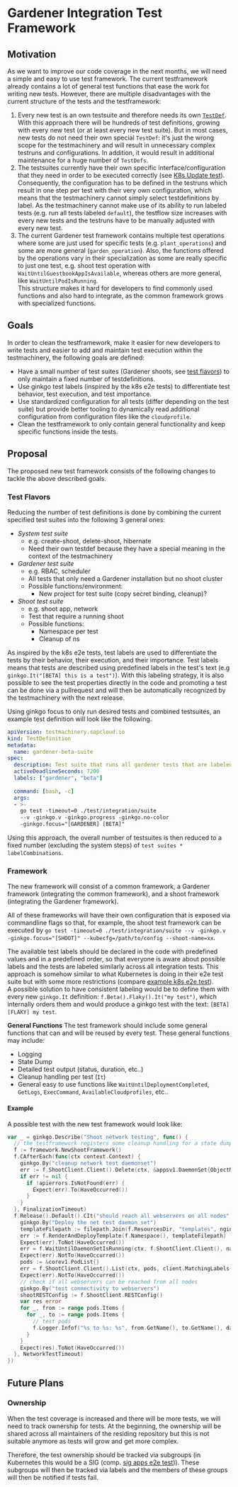 # Gardener Integration Test Framework

## Motivation
As we want to improve our code coverage in the next months, we will need a simple and easy to use test framework.
The current testframework already contains a lot of general test functions that ease the work for writing new tests.
However, there are multiple disadvantages with the current structure of the tests and the testframework:
1. Every new test is an own testsuite and therefore needs its own [`TestDef`](../../.test-defs). With this approach there will be hundreds of test definitions, growing with every new test (or at least every new test suite).
  But in most cases, new tests do not need their own special `TestDef`: it's just the wrong scope for the testmachinery and will result in unnecessary complex testruns and configurations. In addition, it would result in additional maintenance for a huge number of `TestDefs`.
2. The testsuites currently have their own specific interface/configuration that they need in order to be executed correctly (see [K8s Update test](../../.test-defs/ShootKubernetesUpdateTest.yaml#L14)).
  Consequently, the configuration has to be defined in the testruns which result in one step per test with their very own configuration, which means that the testmachinery cannot simply select testdefinitions by label.
  As the testmachinery cannot make use of its ability to run labeled tests (e.g. run all tests labeled `default`), the testflow size increases with every new tests and the testruns have to be manually adjusted with every new test.
3. The current Gardener test framework contains multiple test operations where some are just used for specific tests (e.g. `plant_operations`) and some are more general (`garden_operation`). Also, the functions offered by the operations vary in their specialization as some are really specific to just one test, e.g. shoot test operation with `WaitUntilGuestbookAppIsAvailable`, whereas others are more general, like `WaitUntilPodIsRunning`.<br>
  This structure makes it hard for developers to find commonly used functions and also hard to integrate, as the common framework grows with specialized functions.

## Goals
In order to clean the testframework, make it easier for new developers to write tests and easier to add and maintain test execution within the testmachinery, the following goals are defined:
- Have a small number of test suites (Gardener shoots, see [test flavors](#test_flavors)) to only maintain a fixed number of testdefinitions.
- Use ginkgo test labels (inspired by the k8s e2e tests) to differentiate test behavior, test execution, and test importance.
- Use standardized configuration for all tests (differ depending on the test suite) but provide better tooling to dynamically read additional configuration from configuration files like the `cloudprofile`.
- Clean the testframework to only contain general functionality and keep specific functions inside the tests.


## Proposal
The proposed new test framework consists of the following changes to tackle the above described goals.
​
### Test Flavors
Reducing the number of test definitions is done by ​combining the current specified test suites into the following 3 general ones:
- _System test suite_
  - e.g. create-shoot, delete-shoot, hibernate
  - Need their own testdef because they have a special meaning in the context of the testmachinery
- _Gardener test suite_
  - e.g. RBAC, scheduler
  - All tests that only need a Gardener installation but no shoot cluster
  - Possible functions/environment:
    - New project for test suite (copy secret binding, cleanup)?
- _Shoot test suite_
  - e.g. shoot app, network
  - Test that require a running shoot
  - Possible functions:
    - Namespace per test
    - Cleanup of ns


As inspired by the k8s e2e tests, test labels are used to differentiate the tests by their behavior, their execution, and their importance.
Test labels means that tests are described using predefined labels in the test's text (e.g `ginkgo.It("[BETA] this is a test")`).
With this labeling strategy, it is also possible to see the test properties directly in the code and promoting a test can be done via a pullrequest and will then be automatically recognized by the testmachinery with the next release.

Using ginkgo focus to only run desired tests and combined testsuites, an example test definition will look like the following.
```yaml
apiVersion: testmachinery.sapcloud.io
kind: TestDefinition
metadata:
  name: gardener-beta-suite
spec:
  description: Test suite that runs all gardener tests that are labeled as beta
  activeDeadlineSeconds: 7200
  labels: ["gardener", "beta"]
​
  command: [bash, -c]
  args:
  - >-
    go test -timeout=0 ./test/integration/suite
    --v -ginkgo.v -ginkgo.progress -ginkgo.no-color
    -ginkgo.focus="[GARDENER] [BETA]"
```
Using this approach, the overall number of testsuites is then reduced to a fixed number (excluding the system steps) of `test suites * labelCombinations`.

### Framework
The new framework will consist of a common framework, a Gardener framework (integrating the common framework), and a shoot framework (integrating the Gardener framework).

All of these frameworks will have their own configuration that is exposed via commandline flags so that, for example, the shoot test framework can be executed by `go test -timeout=0 ./test/integration/suite --v -ginkgo.v -ginkgo.focus="[SHOOT]" --kubecfg=/path/to/config --shoot-name=xx`.

The available test labels should be declared in the code with predefined values and in a predefined order, so that everyone is aware about possible labels and the tests are labeled similarly across all integration tests. This approach is somehow similar to what Kubernetes is doing in their e2e test suite but with some more restrictions (compare [example k8s e2e test](https://github.com/kubernetes/kubernetes/blob/master/test/e2e/apps/deployment.go#L84)).<br>
A possible solution to have consistent labeling would be to define them with every new `ginkgo.It` definition: `f.Beta().Flaky().It("my test")`, which internally orders them and would produce a ginkgo test with the text: `[BETA] [FLAKY] my test`.


**General Functions**
The test framework should include some general functions that can and will be reused by every test.
These general functions may include:
​
- Logging
- State Dump
- Detailed test output (status, duration, etc..)
- Cleanup handling per test (`It`)
- General easy to use functions like `WaitUntilDeploymentCompleted`, `GetLogs`, `ExecCommand`, `AvailableCloudprofiles`, etc..
​
#### Example
A possible test with the new test framework would look like:
```go
var _ = ginkgo.Describe("Shoot network testing", func() {
  // the testframework registers some cleanup handling for a state dump on failure and maybe cleanup of created namespaces
  f := framework.NewShootFramework()
  f.CAfterEach(func(ctx context.Context) {
    ginkgo.By("cleanup network test daemonset")
    err := f.ShootClient.Client().Delete(ctx, &appsv1.DaemonSet{ObjectMeta: metav1.ObjectMeta{Name: name, Namespace: namespace}})
    if err != nil {
      if !apierrors.IsNotFound(err) {
        Expect(err).To(HaveOccurred())
      }
    }
  }, FinalizationTimeout)
  f.Release().Default().CIt("should reach all webservers on all nodes", func(ctx context.Context) {
    ginkgo.By("Deploy the net test daemon set")
    templateFilepath := filepath.Join(f.ResourcesDir, "templates", nginxTemplateName)
    err := f.RenderAndDeployTemplate(f.Namespace(), templateFilepath)
    Expect(err).ToNot(HaveOccurred())
    err = f.WaitUntilDaemonSetIsRunning(ctx, f.ShootClient.Client(), name, namespace)
    Expect(err).NotTo(HaveOccurred())
    pods := &corev1.PodList{}
    err = f.ShootClient.Client().List(ctx, pods, client.MatchingLabels{"app": "net-nginx"})
    Expect(err).NotTo(HaveOccurred())
    // check if all webservers can be reached from all nodes
    ginkgo.By("test connectivity to webservers")
    shootRESTConfig := f.ShootClient.RESTConfig()
    var res error
    for _, from := range pods.Items {
      for _, to := range pods.Items {
        // test pods
        f.Logger.Infof("%s to %s: %s", from.GetName(), to.GetName(), data)
      }
    }
    Expect(res).ToNot(HaveOccurred())
  }, NetworkTestTimeout)
})
```

## Future Plans

### Ownership
When the test coverage is increased and there will be more tests, we will need to track ownership for tests.
At the beginning, the ownership will be shared across all maintainers of the residing repository but this is not suitable anymore as tests will grow and get more complex.

Therefore, the test ownership should be tracked via subgroups (in Kubernetes this would be a SIG (comp. [sig apps e2e test](https://github.com/kubernetes/kubernetes/blob/master/test/e2e/apps/framework.go#L22))). These subgroups will then be tracked via labels and the members of these groups will then be notified if tests fail.